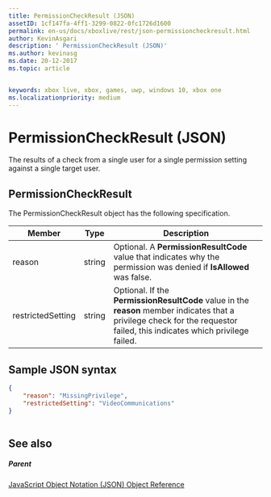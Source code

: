 ```yaml
---
title: PermissionCheckResult (JSON)
assetID: 1cf147fa-4ff1-3299-0822-0fc1726d1600
permalink: en-us/docs/xboxlive/rest/json-permissioncheckresult.html
author: KevinAsgari
description: ' PermissionCheckResult (JSON)'
ms.author: kevinasg
ms.date: 20-12-2017
ms.topic: article


keywords: xbox live, xbox, games, uwp, windows 10, xbox one
ms.localizationpriority: medium
---
```



# PermissionCheckResult (JSON)
The results of a check from a single user for a single permission setting against a single target user. 
<a id="ID4EP"></a>

 
## PermissionCheckResult
 
The PermissionCheckResult object has the following specification.
 
| Member| Type| Description| 
| --- | --- | --- | 
| reason| string| Optional. A <b>PermissionResultCode</b> value that indicates why the permission was denied if <b>IsAllowed</b> was false.| 
| restrictedSetting| string| Optional. If the <b>PermissionResultCode</b> value in the <b>reason</b> member indicates that a privilege check for the requestor failed, this indicates which privilege failed.| 
  
<a id="ID4E6B"></a>

 
## Sample JSON syntax
 

```json
{
    "reason": "MissingPrivilege",
    "restrictedSetting": "VideoCommunications"
}
    
```

  
<a id="ID4EIC"></a>

 
## See also
 
<a id="ID4EKC"></a>

 
##### Parent 

[JavaScript Object Notation (JSON) Object Reference](atoc-xboxlivews-reference-json.md)

   